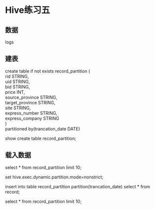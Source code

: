 # Hive练习五

## 数据
logs

## 建表
create table if not exists record\_partition (  
      rid STRING,  
      uid STRING,  
      bid STRING,  
      price INT,  
      source\_province STRING,  
      target\_province STRING,  
      site STRING,  
      express\_number STRING,  
      express\_company STRING  
     )  
     partitioned by(trancation\_date DATE)  

show create table record\_partition;


## 载入数据
select * from record\_partition limit 10;

set hive.exec.dynamic.partition.mode=nonstrict;

insert into table record\_partition partition(trancation\_date) select * from record;

select * from record\_partition limit 10;


